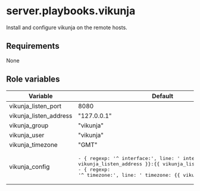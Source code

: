 # server.playbooks.vikunja
Install and configure vikunja on the remote hosts.

## Requirements
None

## Role variables
| Variable               | Default     | Comments |
|------------------------|-------------|----------|
| vikunja_listen_port    | 8080        |          |
| vikunja_listen_address | "127.0.0.1" |          |
| vikunja_group          | "vikunja"   |          |
| vikunja_user           | "vikunja"   |          |
| vikunja_timezone       | "GMT"       |          |
| vikunja_config         |  <pre>- { regexp: '^  interface:', line: '  interface: "{{ vikunja_listen_address }}:{{ vikunja_listen_port }}"' }<br>- { regexp: '^  timezone:', line: '  timezone: {{ vikunja_timezone }}' }</pre>|   |

